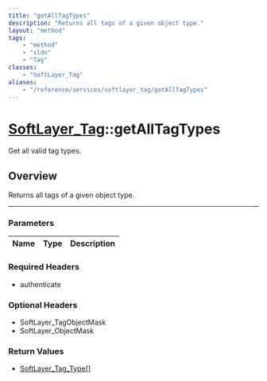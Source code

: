 ```yaml
---
title: "getAllTagTypes"
description: "Returns all tags of a given object type."
layout: "method"
tags:
    - "method"
    - "sldn"
    - "Tag"
classes:
    - "SoftLayer_Tag"
aliases:
    - "/reference/services/softlayer_tag/getAllTagTypes"
---
```

# [SoftLayer_Tag](/reference/services/SoftLayer_Tag)::getAllTagTypes

Get all valid tag types.


## Overview 
Returns all tags of a given object type. 

-----

### Parameters 
|Name | Type | Description |
| --- | --- | --- |


### Required Headers
* authenticate


### Optional Headers
* SoftLayer_TagObjectMask
* SoftLayer_ObjectMask

### Return Values
* <a href='/reference/datatypes/SoftLayer_Tag_Type'>SoftLayer_Tag_Type[] </a>




